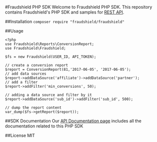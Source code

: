 #Fraudshield PHP SDK
Welcome to Fraudshield PHP SDK. This repository contains Fraudshield's PHP SDK and samples for [REST API](https://documentation.24metrics.com/).

##Installation
`composer require "fraudshield/fraudshield"`

##Usage
```
<?php
use Fraudshield\Reports\ConversionReport;
use Fraudshield\Fraudshield;

$fs = new Fraudshield(USER_ID, API_TOKEN);

// create a conversion report
$report = ConversionReport(81,'2017-06-05', '2017-06-05');
// add data sources
$report->addDataSource('affiliate')->addDataSource('partner');
// add a filter
$report->addFilter('min_conversions', 50);

// adding a data source and filter by it
$report->addDataSource('sub_id')->addFilter('sub_id', 500); 

// dump the report content
var_dump($fs->getReport($report));
```

##SDK Documentation
Our [API Documentation page](https://documentation.24metrics.com/) includes all the documentation related to this PHP SDK

##License
MIT

